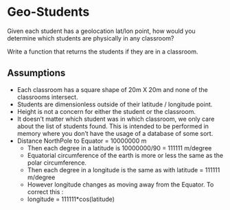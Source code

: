 # Geo-Students
Given each student has a geolocation lat/lon point, how would you determine which students are physically in any classroom?  

Write a function that returns the students if they are in a classroom.  

## Assumptions

- Each classroom has a square shape of 20m X 20m and none of the classrooms intersect.
- Students are dimensionless outside of their latitude / longitude point.
- Height is not a concern for either the student or the classroom.
- It doesn’t matter which student was in which classroom, we only care about the list of students found.
This is intended to be performed in memory where you don’t have the usage of a database of some sort.
-  Distance NorthPole to Equator = 10000000 m
   * Then each degree in a latitude is 10000000/90 = 111111 m/degree
   * Equatorial circumference of the earth is more or less the same as the polar circumference.
   * Then each degree in a longitude is the same as with latitude = 111111 m/degree
   * However longitude changes as moving away from the Equator. To correct this :
   * longitude = 111111*cos(latitude) 
